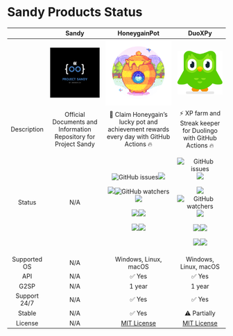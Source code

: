 # Sandy Products Status

|  | Sandy | HoneygainPot | DuoXPy |
|    :---:     |    :---:   |    :---:   |    :---:   |
|   |  <img src="Img/Sandy/SmallLogo.png"/>   | <img src="Img/HoneygainPot/SmallLogo.png"/>  | <img src="Img/DuoXPy/duo.svg"/>
| Description | Official Documents and Information Repository for Project Sandy | 🐝 Claim Honeygain’s lucky pot and achievement rewards every day with GitHub Actions 🔥| ⚡️ XP farm and Streak keeper for Duolingo with GitHub Actions 🔥 |
| Status | N/A | <p align="center"><img alt="GitHub issues" src="https://img.shields.io/github/issues/gorouflex/HoneygainPot?style=flat"><img src="https://img.shields.io/github/forks/gorouflex/HoneygainPot?style=flat"></p><p align="center"><img src="https://img.shields.io/github/stars/gorouflex/HoneygainPot?style=flat"><img alt="GitHub watchers" src="https://img.shields.io/github/watchers/gorouflex/HoneygainPot?style=flat"><img src="https://img.shields.io/github/contributors/gorouflex/HoneygainPot?style=flat"><a href="https://github.com/gorouflex/HoneygainPot/actions/workflows/codeql.yml"></p><p align="center"><img src="https://github.com/gorouflex/HoneygainPot/actions/workflows/codeql.yml/badge.svg"></a><a href="https://github.com/gorouflex/HoneygainPot/actions/workflows/cl.yml"><img src="https://github.com/gorouflex/HoneygainPot/actions/workflows/cl.yml/badge.svg"></a><a href="https://github.com/gorouflex/HoneygainPot/actions/workflows/daily.yml"></p><p align="center"><img src="https://github.com/gorouflex/HoneygainPot/actions/workflows/daily.yml/badge.svg"></a><a href="https://github.com/gorouflex/HoneygainPot/actions/workflows/manual.yml"><img src="https://github.com/gorouflex/HoneygainPot/actions/workflows/manual.yml/badge.svg"></a></p> | <p align="center"><img alt="GitHub issues" src="https://img.shields.io/github/issues/gorouflex/DuoXPy?style=flat"><img src="https://img.shields.io/github/forks/gorouflex/DuoXPy?style=flat"></p><p align="center"><img src="https://img.shields.io/github/stars/gorouflex/DuoXPy?style=flat"><img alt="GitHub watchers" src="https://img.shields.io/github/watchers/gorouflex/DuoXPy?style=flat"><img src="https://img.shields.io/github/contributors/gorouflex/DuoXPy?style=flat"><a href="https://github.com/gorouflex/DuoXPy/actions/workflows/codeql.yml"></p><p align="center"><img src="https://github.com/gorouflex/DuoXPy/actions/workflows/codeql.yml/badge.svg"></a><a href="https://github.com/gorouflex/DuoXPy/actions/workflows/cl.yml"><img src="https://github.com/gorouflex/DuoXPy/actions/workflows/cl.yml/badge.svg"></a><a href="https://github.com/gorouflex/DuoXPy/actions/workflows/daily.yml"></p><p align="center"><img src="https://github.com/gorouflex/DuoXPy/actions/workflows/daily.yml/badge.svg"></a><a href="https://github.com/gorouflex/DuoXPy/actions/workflows/manual.yml"><img src="https://github.com/gorouflex/DuoXPy/actions/workflows/manual.yml/badge.svg"></a></p> |
| Supported OS | N/A | Windows, Linux, macOS | Windows, Linux, macOS |
| API | N/A | ✅ Yes | ✅ Yes |
| G2SP | N/A | 1 year | 1 year |
| Support 24/7 | N/A | ✅ Yes | ✅ Yes |
| Stable | N/A | ✅ Yes | ⚠️ Partially |
| License | N/A | [MIT License](https://mit-license.org/) | [MIT License](https://mit-license.org/) |

